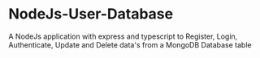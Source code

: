 # NodeJs-User-Database
 A NodeJs application with express and typescript to Register, Login, Authenticate, Update and Delete data's from a MongoDB Database table
